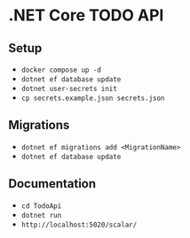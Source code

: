 # .NET Core TODO API

## Setup

- `docker compose up -d`
- `dotnet ef database update`
- `dotnet user-secrets init`
- `cp secrets.example.json secrets.json`

## Migrations

- `dotnet ef migrations add <MigrationName>`
- `dotnet ef database update`

## Documentation

- `cd TodoApi`
- `dotnet run`
- `http://localhost:5020/scalar/`
